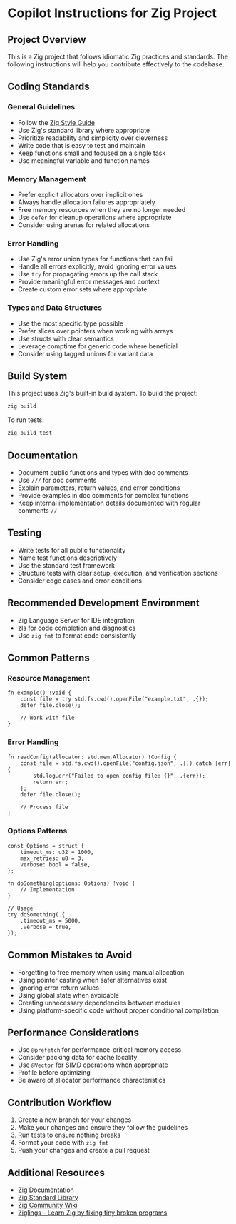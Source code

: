 # Copilot Instructions for Zig Project

## Project Overview

This is a Zig project that follows idiomatic Zig practices and standards. The following instructions will help you contribute effectively to the codebase.

## Coding Standards

### General Guidelines

- Follow the [Zig Style Guide](https://ziglang.org/documentation/master/#Style-Guide)
- Use Zig's standard library where appropriate
- Prioritize readability and simplicity over cleverness
- Write code that is easy to test and maintain
- Keep functions small and focused on a single task
- Use meaningful variable and function names

### Memory Management

- Prefer explicit allocators over implicit ones
- Always handle allocation failures appropriately
- Free memory resources when they are no longer needed
- Use `defer` for cleanup operations where appropriate
- Consider using arenas for related allocations

### Error Handling

- Use Zig's error union types for functions that can fail
- Handle all errors explicitly, avoid ignoring error values
- Use `try` for propagating errors up the call stack
- Provide meaningful error messages and context
- Create custom error sets where appropriate

### Types and Data Structures

- Use the most specific type possible
- Prefer slices over pointers when working with arrays
- Use structs with clear semantics
- Leverage comptime for generic code where beneficial
- Consider using tagged unions for variant data

## Build System

This project uses Zig's built-in build system. To build the project:

```bash
zig build
```

To run tests:

```bash
zig build test
```

## Documentation

- Document public functions and types with doc comments
- Use `///` for doc comments
- Explain parameters, return values, and error conditions
- Provide examples in doc comments for complex functions
- Keep internal implementation details documented with regular comments `//`

## Testing

- Write tests for all public functionality
- Name test functions descriptively
- Use the standard test framework
- Structure tests with clear setup, execution, and verification sections
- Consider edge cases and error conditions

## Recommended Development Environment

- Zig Language Server for IDE integration
- zls for code completion and diagnostics
- Use `zig fmt` to format code consistently

## Common Patterns

### Resource Management

```zig
fn example() !void {
    const file = try std.fs.cwd().openFile("example.txt", .{});
    defer file.close();
    
    // Work with file
}
```

### Error Handling

```zig
fn readConfig(allocator: std.mem.Allocator) !Config {
    const file = std.fs.cwd().openFile("config.json", .{}) catch |err| {
        std.log.err("Failed to open config file: {}", .{err});
        return err;
    };
    defer file.close();
    
    // Process file
}
```

### Options Patterns

```zig
const Options = struct {
    timeout_ms: u32 = 1000,
    max_retries: u8 = 3,
    verbose: bool = false,
};

fn doSomething(options: Options) !void {
    // Implementation
}

// Usage
try doSomething(.{
    .timeout_ms = 5000,
    .verbose = true,
});
```

## Common Mistakes to Avoid

- Forgetting to free memory when using manual allocation
- Using pointer casting when safer alternatives exist
- Ignoring error return values
- Using global state when avoidable
- Creating unnecessary dependencies between modules
- Using platform-specific code without proper conditional compilation

## Performance Considerations

- Use `@prefetch` for performance-critical memory access
- Consider packing data for cache locality
- Use `@Vector` for SIMD operations when appropriate
- Profile before optimizing
- Be aware of allocator performance characteristics

## Contribution Workflow

1. Create a new branch for your changes
2. Make your changes and ensure they follow the guidelines
3. Run tests to ensure nothing breaks
4. Format your code with `zig fmt`
5. Push your changes and create a pull request

## Additional Resources

- [Zig Documentation](https://ziglang.org/documentation/0.14.0/)
- [Zig Standard Library](https://ziglang.org/documentation/master/std/)
- [Zig Community Wiki](https://github.com/zigtools/zls)
- [Ziglings - Learn Zig by fixing tiny broken programs](https://github.com/ratfactor/ziglings)
